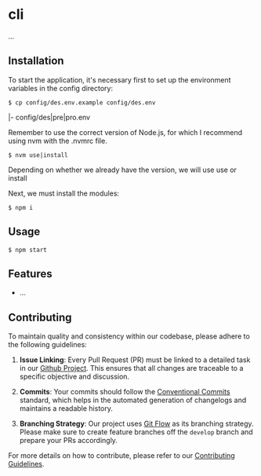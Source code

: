 # cli

...

## Installation

To start the application, it's necessary first to set up the environment variables in the config directory:

```pwsh
$ cp config/des.env.example config/des.env
```

|- config/des|pre|pro.env

Remember to use the correct version of Node.js, for which I recommend using nvm with the .nvmrc file.
```pwsh
$ nvm use|install
```
Depending on whether we already have the version, we will use use or install

Next, we must install the modules:
```pwsh
$ npm i
```
## Usage

```pwsh
$ npm start
```

## Features

- ...

## Contributing

To maintain quality and consistency within our codebase, please adhere to the following guidelines:

1. **Issue Linking**: Every Pull Request (PR) must be linked to a detailed task in our [Github Project](https://github.com/users/ljramac/projects/1/views/1). This ensures that all changes are traceable to a specific objective and discussion.

2. **Commits**: Your commits should follow the [Conventional Commits](https://www.conventionalcommits.org/) standard, which helps in the automated generation of changelogs and maintains a readable history.

3. **Branching Strategy**: Our project uses [Git Flow](https://nvie.com/posts/a-successful-git-branching-model/) as its branching strategy. Please make sure to create feature branches off the `develop` branch and prepare your PRs accordingly.

For more details on how to contribute, please refer to our [Contributing Guidelines](./CONTRIBUTING.md).
